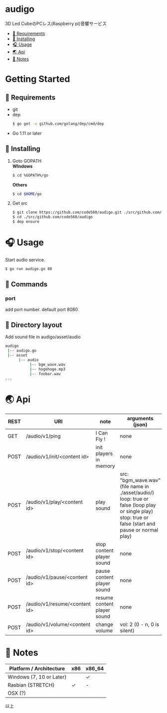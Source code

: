 # audigo
3D Led CubeのPCレス(Raspberry pi)音響サービス  

<!-- toc -->  
* [💊  Requirements](#-requirements)
* [📌 Installing](#-installing)
* [🎧  Usage](#-usage)
* [🌏  Api](#-api)
* [🎃  Notes](#-notes)
<!-- tocstop -->  

# Getting Started
## 💊 Requirements

* git
* dep
    ```sh
    $ go get -u github.com/golang/dep/cmd/dep
    ```
* Go 1.11 or later

## 📌 Installing

1. Goto GOPATH  
    **WIndows**
    ```sh
    $ cd %GOPATH%/go
    ```

    **Others**
    ```sh
    $ cd $HOME/go
    ```

2. Get src
    ```sh
    $ git clone https://github.com/code560/audigo.git ./src/github.com/code560/audigo
    $ cd ./src/github.com/code560/audigo
    $ dep ensure
    ```

# 🎧 Usage
Start audio service.
```sh
$ go run audigo.go 80
```

## 🔨 Commands

### port
add port number. default port 8080

## 📂 Directory layout

Add sound file in audigo/asset/audio

```sh
audigo
 |-- audigo.go
 |-- asset
      |-- audio
           |-- bgm_wave.wav
           |-- hogehoge.mp3
           |-- foobar.wav
...

```


# 🌏️ Api
| REST | URI                             | note                          | arguments (json)     |
|------|---------------------------------|-------------------------------|----------------------|
| GET  | /audio/v1/ping                  | I Can Fly !                   | none                 |
| POST | /audio/v1/init/\<content id>    | init players in memory        | none                 |
| POST | /audio/v1/play/\<content id>    | play sound                    | src: "bgm_wave.wav" (file name in ./asset/audio/) <br>loop: true or false (loop play or single play) <br>stop: true or false (start and pause or normal play)        |
| POST | /audio/v1/stop/\<content id>    | stop content player sound     | none                 |
| POST | /audio/v1/pause/\<content id>   | pause content player sound    | none                 |
| POST | /audio/v1/resume/\<content id>  | resume content player sound   | none                 |
| POST | /audio/v1/volume/\<content id>  | change volume                 | vol: 2 (0 - n, 0 is silent)          |


# 🎃 Notes

| Platform / Architecture        | x86 | x86_64 |
|--------------------------------|-----|--------|
| Windows (7, 10 or Later)       |     | ✓     |
| Rasbian (STRETCH)              | ✓  | -      |
| OSX (?)                        |     |        |


以上  